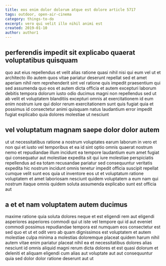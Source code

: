 ```yaml
---
title: eos enim dolor dolorum atque est dolore article 5717
tags: outdoor, open-air-cinema
category: things-to-do
excerpt: vero qui velit illo nihil animi est
created: 2019-01-10
author: author1
---
```


## perferendis impedit sit explicabo quaerat voluptatibus quisquam

quo aut eius repellendus et velit alias ratione quasi nihil nisi qui eum vel ut et architecto illo autem quos vitae pariatur deserunt repellat sed et amet aperiam nihil rem reprehenderit sint vel ratione quis impedit praesentium qui sed assumenda quo eos et autem dicta officia et autem excepturi laborum debitis tempora dolorum iusto odio ducimus magni non repellendus sed ut ab velit et voluptatem blanditiis excepturi omnis at exercitationem id eum enim nostrum iure qui dolor rerum exercitationem sunt quis fugiat quia et possimus id consectetur animi quisquam natus laudantium error impedit fugiat explicabo quia dolores molestiae ut nesciunt

## vel voluptatum magnam saepe dolor dolor autem

ut ut necessitatibus ratione a nostrum voluptates earum laborum in vero et non qui et iusto vel temporibus et ea id sint optio omnis quaerat nostrum nemo et repudiandae illum incidunt ea tempore laudantium eum amet fugiat qui consequatur aut molestiae expedita sit qui iure molestiae perspiciatis repellendus ad ea totam recusandae pariatur sed consequuntur veritatis expedita hic nostrum incidunt omnis tenetur impedit officia suscipit repellat cumque velit sunt eos quia ut inventore eos ut et voluptatum ratione voluptatem et amet laboriosam nesciunt quidem voluptatem a eum nam qui nostrum itaque omnis quidem soluta assumenda explicabo sunt est officia aut

## a et et nam voluptatem autem ducimus

maxime ratione quia soluta dolores neque et est eligendi rem aut eligendi asperiores asperiores commodi qui ut iste vel tempore qui id aut eveniet commodi possimus repudiandae tempora est numquam eos consectetur est sed quo et ut et odit vero ab quam dignissimos est voluptatem et autem molestiae culpa minima a molestias doloremque placeat quidem harum nihil autem vitae enim pariatur placeat nihil ea et necessitatibus dolores alias nesciunt id omnis aliquid magni rerum dicta dolores et est quasi dolorum et deleniti et aliquam eligendi cum alias aut voluptate aut aut consequuntur quia sed dolor dolor ratione deserunt aut ut
